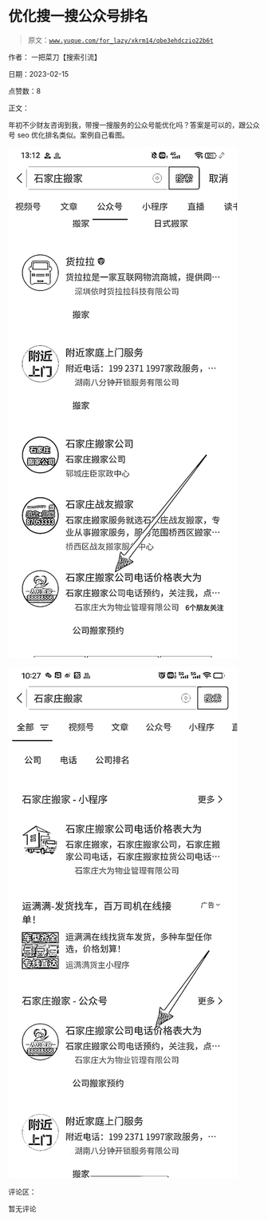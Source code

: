 # 优化搜一搜公众号排名

> 原文：[`www.yuque.com/for_lazy/xkrm14/qbe3ehdczio22b6t`](https://www.yuque.com/for_lazy/xkrm14/qbe3ehdczio22b6t)

作者： 一把菜刀【搜索引流】

日期：2023-02-15

点赞数：8

正文：

年初不少财友咨询到我，带搜一搜服务的公众号能优化吗？答案是可以的，跟公众号 seo 优化排名类似。案例自己看图。

![](img/2a231702497927ecc017fbfb798030a5.png)

![](img/b0ed5dc90777517fb391e9b1b61fcdfc.png)

评论区：

暂无评论




